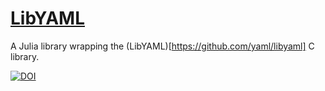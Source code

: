 # [LibYAML](https://github.com/eschnett/LibYAML)

A Julia library wrapping the
(LibYAML)[https://github.com/yaml/libyaml] C library.

[![DOI](https://zenodo.org/badge/175033209.svg)](https://zenodo.org/badge/latestdoi/175033209)
